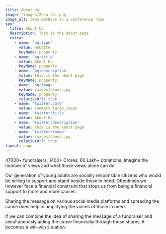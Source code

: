 ```yaml
---
title: About Us
image: /images/Zusa (4).png
image_alt: Team members in a conference room
seo:
  title: About Us
  description: This is the about page
  extra:
    - name: 'og:type'
      value: website
      keyName: property
    - name: 'og:title'
      value: About Us
      keyName: property
    - name: 'og:description'
      value: This is the about page
      keyName: property
    - name: 'og:image'
      value: images/about.jpg
      keyName: property
      relativeUrl: true
    - name: 'twitter:card'
      value: summary_large_image
    - name: 'twitter:title'
      value: About Us
    - name: 'twitter:description'
      value: This is the about page
    - name: 'twitter:image'
      value: images/about.jpg
      relativeUrl: true
layout: page
---
```

47000+ fundraisers, 1400+ Crores, 60 Lakh+ donations, Imagine the number of views and what those views alone can do!

Our generation of young adults are socially responsible citizens who would be willing to support and stand beside those in need. Oftentimes we however face a financial constraint that stops us from being a financial support to more and more causes. 

Sharing the message on various social media platforms and spreading the cause does help in amplifying the voices of those in need. 

If we can combine the idea of sharing the message of a fundraiser and simultaneously aiding the cause financially through those shares, it becomes a win-win situation. 


